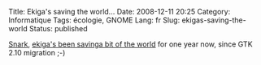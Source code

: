 Title: Ekiga's saving the world...
Date: 2008-12-11 20:25
Category: Informatique
Tags: écologie, GNOME
Lang: fr
Slug: ekigas-saving-the-world
Status: published

[Snark](http://blogs.gnome.org/snark/2008/12/11/saving-the-world-one-uw-at-a-time-ekiga/),
[ekiga's been saving](http://bugzilla.gnome.org/show_bug.cgi?id=361679#c19)[a
bit of the world](http://bugzilla.gnome.org/show_bug.cgi?id=361679#c23) for one
year now, since GTK 2.10 migration ;-)
